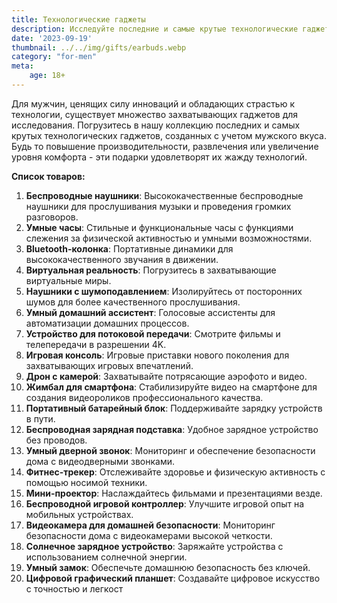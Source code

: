 ```yaml
---
title: Технологические гаджеты
description: Исследуйте последние и самые крутые технологические гаджеты, созданные с учетом интересов мужчин, преданно следящих за инновациями.
date: '2023-09-19'
thumbnail: ../../img/gifts/earbuds.webp
category: "for-men"
meta:
    age: 18+
---
```

Для мужчин, ценящих силу инноваций и обладающих страстью к технологии, существует множество захватывающих гаджетов для исследования. Погрузитесь в нашу коллекцию последних и самых крутых технологических гаджетов, созданных с учетом мужского вкуса. Будь то повышение производительности, развлечения или увеличение уровня комфорта - эти подарки удовлетворят их жажду технологий.

**Список товаров:**
1. **Беспроводные наушники**: Высококачественные беспроводные наушники для прослушивания музыки и проведения громких разговоров.
2. **Умные часы**: Стильные и функциональные часы с функциями слежения за физической активностью и умными возможностями.
3. **Bluetooth-колонка**: Портативные динамики для высококачественного звучания в движении.
4. **Виртуальная реальность**: Погрузитесь в захватывающие виртуальные миры.
5. **Наушники с шумоподавлением**: Изолируйтесь от посторонних шумов для более качественного прослушивания.
6. **Умный домашний ассистент**: Голосовые ассистенты для автоматизации домашних процессов.
7. **Устройство для потоковой передачи**: Смотрите фильмы и телепередачи в разрешении 4K.
8. **Игровая консоль**: Игровые приставки нового поколения для захватывающих игровых впечатлений.
9. **Дрон с камерой**: Захватывайте потрясающие аэрофото и видео.
10. **Жимбал для смартфона**: Стабилизируйте видео на смартфоне для создания видеороликов профессионального качества.
11. **Портативный батарейный блок**: Поддерживайте зарядку устройств в пути.
12. **Беспроводная зарядная подставка**: Удобное зарядное устройство без проводов.
13. **Умный дверной звонок**: Мониторинг и обеспечение безопасности дома с видеодверными звонками.
14. **Фитнес-трекер**: Отслеживайте здоровье и физическую активность с помощью носимой техники.
15. **Мини-проектор**: Наслаждайтесь фильмами и презентациями везде.
16. **Беспроводной игровой контроллер**: Улучшите игровой опыт на мобильных устройствах.
17. **Видеокамера для домашней безопасности**: Мониторинг безопасности дома с видеокамерами высокой четкости.
18. **Солнечное зарядное устройство**: Заряжайте устройства с использованием солнечной энергии.
19. **Умный замок**: Обеспечьте домашнюю безопасность без ключей.
20. **Цифровой графический планшет**: Создавайте цифровое искусство с точностью и легкост
